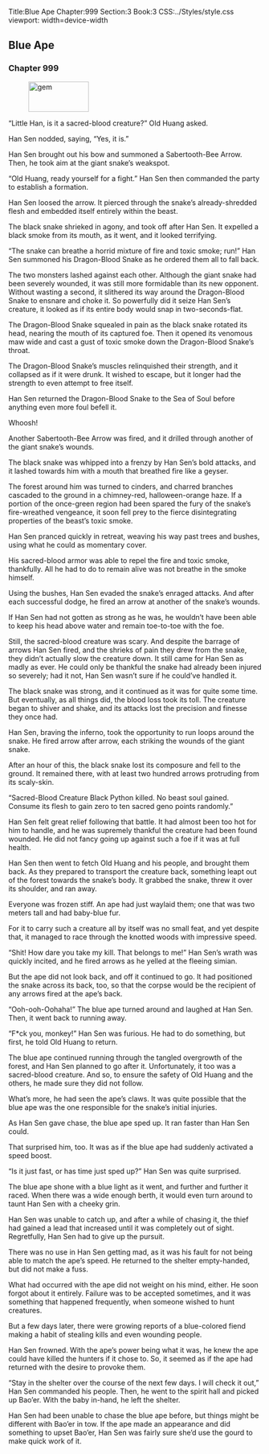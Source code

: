 Title:Blue Ape 
Chapter:999 
Section:3 
Book:3 
CSS:../Styles/style.css 
viewport: width=device-width
  
## Blue Ape
### Chapter 999 
<figure>
	<img src="../Images/gem.gif" alt="gem" id="gem" width="120" height="60" />
</figure>
  

  
  “Little Han, is it a sacred-blood creature?” Old Huang asked.

Han Sen nodded, saying, “Yes, it is.”

Han Sen brought out his bow and summoned a Sabertooth-Bee Arrow. Then, he took aim at the giant snake’s weakspot.

“Old Huang, ready yourself for a fight.” Han Sen then commanded the party to establish a formation.

Han Sen loosed the arrow. It pierced through the snake’s already-shredded flesh and embedded itself entirely within the beast.

The black snake shrieked in agony, and took off after Han Sen. It expelled a black smoke from its mouth, as it went, and it looked terrifying.

“The snake can breathe a horrid mixture of fire and toxic smoke; run!” Han Sen summoned his Dragon-Blood Snake as he ordered them all to fall back.

The two monsters lashed against each other. Although the giant snake had been severely wounded, it was still more formidable than its new opponent. Without wasting a second, it slithered its way around the Dragon-Blood Snake to ensnare and choke it. So powerfully did it seize Han Sen’s creature, it looked as if its entire body would snap in two-seconds-flat.

The Dragon-Blood Snake squealed in pain as the black snake rotated its head, nearing the mouth of its captured foe. Then it opened its venomous maw wide and cast a gust of toxic smoke down the Dragon-Blood Snake’s throat.

The Dragon-Blood Snake’s muscles relinquished their strength, and it collapsed as if it were drunk. It wished to escape, but it longer had the strength to even attempt to free itself.

Han Sen returned the Dragon-Blood Snake to the Sea of Soul before anything even more foul befell it.

Whoosh!

Another Sabertooth-Bee Arrow was fired, and it drilled through another of the giant snake’s wounds.

The black snake was whipped into a frenzy by Han Sen’s bold attacks, and it lashed towards him with a mouth that breathed fire like a geyser.

The forest around him was turned to cinders, and charred branches cascaded to the ground in a chimney-red, halloween-orange haze. If a portion of the once-green region had been spared the fury of the snake’s fire-wreathed vengeance, it soon fell prey to the fierce disintegrating properties of the beast’s toxic smoke.

Han Sen pranced quickly in retreat, weaving his way past trees and bushes, using what he could as momentary cover.

His sacred-blood armor was able to repel the fire and toxic smoke, thankfully. All he had to do to remain alive was not breathe in the smoke himself.

Using the bushes, Han Sen evaded the snake’s enraged attacks. And after each successful dodge, he fired an arrow at another of the snake’s wounds.

If Han Sen had not gotten as strong as he was, he wouldn’t have been able to keep his head above water and remain toe-to-toe with the foe.

Still, the sacred-blood creature was scary. And despite the barrage of arrows Han Sen fired, and the shrieks of pain they drew from the snake, they didn’t actually slow the creature down. It still came for Han Sen as madly as ever. He could only be thankful the snake had already been injured so severely; had it not, Han Sen wasn’t sure if he could’ve handled it.

The black snake was strong, and it continued as it was for quite some time. But eventually, as all things did, the blood loss took its toll. The creature began to shiver and shake, and its attacks lost the precision and finesse they once had.

Han Sen, braving the inferno, took the opportunity to run loops around the snake. He fired arrow after arrow, each striking the wounds of the giant snake.

After an hour of this, the black snake lost its composure and fell to the ground. It remained there, with at least two hundred arrows protruding from its scaly-skin.

“Sacred-Blood Creature Black Python killed. No beast soul gained. Consume its flesh to gain zero to ten sacred geno points randomly.”

Han Sen felt great relief following that battle. It had almost been too hot for him to handle, and he was supremely thankful the creature had been found wounded. He did not fancy going up against such a foe if it was at full health.

Han Sen then went to fetch Old Huang and his people, and brought them back. As they prepared to transport the creature back, something leapt out of the forest towards the snake’s body. It grabbed the snake, threw it over its shoulder, and ran away.

Everyone was frozen stiff. An ape had just waylaid them; one that was two meters tall and had baby-blue fur.

For it to carry such a creature all by itself was no small feat, and yet despite that, it managed to race through the knotted woods with impressive speed.

“Shit! How dare you take my kill. That belongs to me!” Han Sen’s wrath was quickly incited, and he fired arrows as he yelled at the fleeing simian.

But the ape did not look back, and off it continued to go. It had positioned the snake across its back, too, so that the corpse would be the recipient of any arrows fired at the ape’s back.

“Ooh-ooh-Oohaha!” The blue ape turned around and laughed at Han Sen. Then, it went back to running away.

“F*ck you, monkey!” Han Sen was furious. He had to do something, but first, he told Old Huang to return.

The blue ape continued running through the tangled overgrowth of the forest, and Han Sen planned to go after it. Unfortunately, it too was a sacred-blood creature. And so, to ensure the safety of Old Huang and the others, he made sure they did not follow.

What’s more, he had seen the ape’s claws. It was quite possible that the blue ape was the one responsible for the snake’s initial injuries.

As Han Sen gave chase, the blue ape sped up. It ran faster than Han Sen could.

That surprised him, too. It was as if the blue ape had suddenly activated a speed boost.

“Is it just fast, or has time just sped up?” Han Sen was quite surprised.

The blue ape shone with a blue light as it went, and further and further it raced. When there was a wide enough berth, it would even turn around to taunt Han Sen with a cheeky grin.

Han Sen was unable to catch up, and after a while of chasing it, the thief had gained a lead that increased until it was completely out of sight. Regretfully, Han Sen had to give up the pursuit.

There was no use in Han Sen getting mad, as it was his fault for not being able to match the ape’s speed. He returned to the shelter empty-handed, but did not make a fuss.

What had occurred with the ape did not weight on his mind, either. He soon forgot about it entirely. Failure was to be accepted sometimes, and it was something that happened frequently, when someone wished to hunt creatures.

But a few days later, there were growing reports of a blue-colored fiend making a habit of stealing kills and even wounding people.

Han Sen frowned. With the ape’s power being what it was, he knew the ape could have killed the hunters if it chose to. So, it seemed as if the ape had returned with the desire to provoke them.

“Stay in the shelter over the course of the next few days. I will check it out,” Han Sen commanded his people. Then, he went to the spirit hall and picked up Bao’er. With the baby in-hand, he left the shelter.

Han Sen had been unable to chase the blue ape before, but things might be different with Bao’er in tow. If the ape made an appearance and did something to upset Bao’er, Han Sen was fairly sure she’d use the gourd to make quick work of it.

